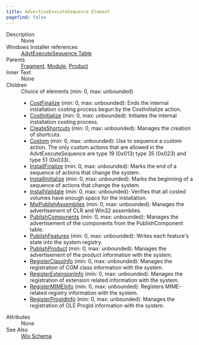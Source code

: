 ```yaml
---
title: AdvertiseExecuteSequence Element
pagefind: false
---
```

<dl>
  <dt>Description</dt>
  <dd>None</dd>
  <dt>Windows Installer references</dt>
  <dd>
    <a href="http://msdn.microsoft.com/library/aa367551.aspx" target="_blank">AdvtExecuteSequence Table</a>
  </dd>
  <dt>Parents</dt>
  <dd>
    <a href="../fragment/">Fragment</a>, <a href="../module/">Module</a>, <a href="../product/">Product</a></dd>
  <dt>Inner Text</dt>
  <dd>None</dd>
  <dt>Children</dt>
  <dd>Choice of elements (min: 0, max: unbounded)<ul><li><a href="../costfinalize/">CostFinalize</a> (min: 0, max: unbounded): Ends the internal installation costing process begun by the CostInitialize action.</li><li><a href="../costinitialize/">CostInitialize</a> (min: 0, max: unbounded): Initiates the internal installation costing process.</li><li><a href="../createshortcuts/">CreateShortcuts</a> (min: 0, max: unbounded): Manages the creation of shortcuts.</li><li><a href="../custom/">Custom</a> (min: 0, max: unbounded): Use to sequence a custom action.  The only custom actions that are allowed in the AdvtExecuteSequence are type 19 (0x013) type 35 (0x023) and type 51 (0x033).</li><li><a href="../installfinalize/">InstallFinalize</a> (min: 0, max: unbounded): Marks the end of a sequence of actions that change the system.</li><li><a href="../installinitialize/">InstallInitialize</a> (min: 0, max: unbounded): Marks the beginning of a sequence of actions that change the system.</li><li><a href="../installvalidate/">InstallValidate</a> (min: 0, max: unbounded): Verifies that all costed volumes have enough space for the installation.</li><li><a href="../msipublishassemblies/">MsiPublishAssemblies</a> (min: 0, max: unbounded): Manages the advertisement of CLR and Win32 assemblies.</li><li><a href="../publishcomponents/">PublishComponents</a> (min: 0, max: unbounded): Manages the advertisement of the components from the PublishComponent table.</li><li><a href="../publishfeatures/">PublishFeatures</a> (min: 0, max: unbounded): Writes each feature's state into the system registry.</li><li><a href="../publishproduct/">PublishProduct</a> (min: 0, max: unbounded): Manages the advertisement of the product information with the system.</li><li><a href="../registerclassinfo/">RegisterClassInfo</a> (min: 0, max: unbounded): Manages the registration of COM class information with the system.</li><li><a href="../registerextensioninfo/">RegisterExtensionInfo</a> (min: 0, max: unbounded): Manages the registration of extension related information with the system.</li><li><a href="../registermimeinfo/">RegisterMIMEInfo</a> (min: 0, max: unbounded): Registers MIME-related registry information with the system.</li><li><a href="../registerprogidinfo/">RegisterProgIdInfo</a> (min: 0, max: unbounded): Manages the registration of OLE ProgId information with the system.</li></ul></dd>
  <dt>Attributes</dt>
  <dd>None</dd>
  <dt>See Also</dt>
  <dd>
    <a href="../">Wix Schema</a>
  </dd>
</dl>
